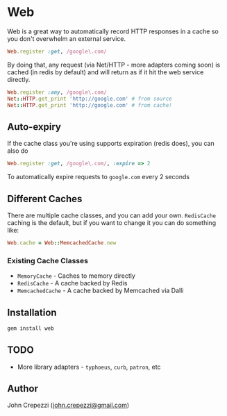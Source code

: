 # Web

Web is a great way to automatically record HTTP responses in a cache so you don't overwhelm an external service.

``` ruby
Web.register :get, /google\.com/
```

By doing that, any request (via Net/HTTP - more adapters coming soon) is cached (in redis by default) and will return as if it hit the web service directly.

``` ruby
Web.register :any, /google\.com/
Net::HTTP.get_print 'http://google.com' # from source
Net::HTTP.get_print 'http://google.com' # from cache!
```

## Auto-expiry

If the cache class you're using supports expiration (redis does), you can also do

``` ruby
Web.register :get, /google\.com/, :expire => 2
```

To automatically expire requests to `google.com` every 2 seconds

## Different Caches

There are multiple cache classes, and you can add your own.  `RedisCache` caching is the default, but if you want to change it you can do something like:

``` ruby
Web.cache = Web::MemcachedCache.new
```

### Existing Cache Classes

* `MemoryCache` - Caches to memory directly
* `RedisCache` - A cache backed by Redis
* `MemcachedCache` - A cache backed by Memcached via Dalli

## Installation

``` bash
gem install web
```

## TODO

* More library adapters - `typhoeus`, `curb`, `patron`, etc

## Author

John Crepezzi (john.crepezzi@gmail.com)
